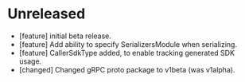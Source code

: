 # Unreleased
* [feature] initial beta release.
* [feature] Add ability to specify SerializersModule when serializing.
* [feature] CallerSdkType added, to enable tracking generated SDK usage.
* [changed] Changed gRPC proto package to v1beta (was v1alpha).
